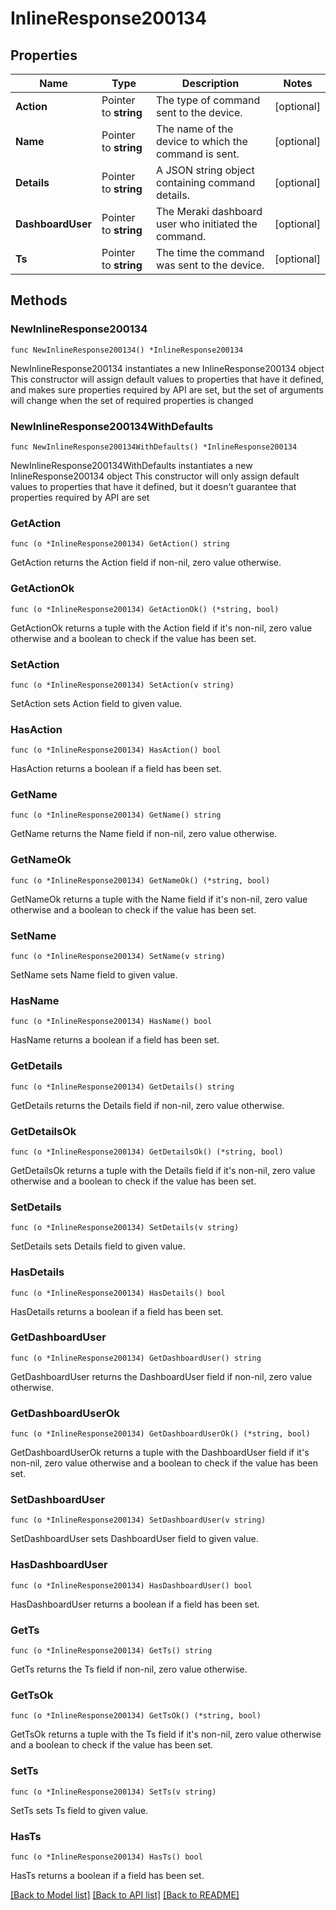 # InlineResponse200134

## Properties

Name | Type | Description | Notes
------------ | ------------- | ------------- | -------------
**Action** | Pointer to **string** | The type of command sent to the device. | [optional] 
**Name** | Pointer to **string** | The name of the device to which the command is sent. | [optional] 
**Details** | Pointer to **string** | A JSON string object containing command details. | [optional] 
**DashboardUser** | Pointer to **string** | The Meraki dashboard user who initiated the command. | [optional] 
**Ts** | Pointer to **string** | The time the command was sent to the device. | [optional] 

## Methods

### NewInlineResponse200134

`func NewInlineResponse200134() *InlineResponse200134`

NewInlineResponse200134 instantiates a new InlineResponse200134 object
This constructor will assign default values to properties that have it defined,
and makes sure properties required by API are set, but the set of arguments
will change when the set of required properties is changed

### NewInlineResponse200134WithDefaults

`func NewInlineResponse200134WithDefaults() *InlineResponse200134`

NewInlineResponse200134WithDefaults instantiates a new InlineResponse200134 object
This constructor will only assign default values to properties that have it defined,
but it doesn't guarantee that properties required by API are set

### GetAction

`func (o *InlineResponse200134) GetAction() string`

GetAction returns the Action field if non-nil, zero value otherwise.

### GetActionOk

`func (o *InlineResponse200134) GetActionOk() (*string, bool)`

GetActionOk returns a tuple with the Action field if it's non-nil, zero value otherwise
and a boolean to check if the value has been set.

### SetAction

`func (o *InlineResponse200134) SetAction(v string)`

SetAction sets Action field to given value.

### HasAction

`func (o *InlineResponse200134) HasAction() bool`

HasAction returns a boolean if a field has been set.

### GetName

`func (o *InlineResponse200134) GetName() string`

GetName returns the Name field if non-nil, zero value otherwise.

### GetNameOk

`func (o *InlineResponse200134) GetNameOk() (*string, bool)`

GetNameOk returns a tuple with the Name field if it's non-nil, zero value otherwise
and a boolean to check if the value has been set.

### SetName

`func (o *InlineResponse200134) SetName(v string)`

SetName sets Name field to given value.

### HasName

`func (o *InlineResponse200134) HasName() bool`

HasName returns a boolean if a field has been set.

### GetDetails

`func (o *InlineResponse200134) GetDetails() string`

GetDetails returns the Details field if non-nil, zero value otherwise.

### GetDetailsOk

`func (o *InlineResponse200134) GetDetailsOk() (*string, bool)`

GetDetailsOk returns a tuple with the Details field if it's non-nil, zero value otherwise
and a boolean to check if the value has been set.

### SetDetails

`func (o *InlineResponse200134) SetDetails(v string)`

SetDetails sets Details field to given value.

### HasDetails

`func (o *InlineResponse200134) HasDetails() bool`

HasDetails returns a boolean if a field has been set.

### GetDashboardUser

`func (o *InlineResponse200134) GetDashboardUser() string`

GetDashboardUser returns the DashboardUser field if non-nil, zero value otherwise.

### GetDashboardUserOk

`func (o *InlineResponse200134) GetDashboardUserOk() (*string, bool)`

GetDashboardUserOk returns a tuple with the DashboardUser field if it's non-nil, zero value otherwise
and a boolean to check if the value has been set.

### SetDashboardUser

`func (o *InlineResponse200134) SetDashboardUser(v string)`

SetDashboardUser sets DashboardUser field to given value.

### HasDashboardUser

`func (o *InlineResponse200134) HasDashboardUser() bool`

HasDashboardUser returns a boolean if a field has been set.

### GetTs

`func (o *InlineResponse200134) GetTs() string`

GetTs returns the Ts field if non-nil, zero value otherwise.

### GetTsOk

`func (o *InlineResponse200134) GetTsOk() (*string, bool)`

GetTsOk returns a tuple with the Ts field if it's non-nil, zero value otherwise
and a boolean to check if the value has been set.

### SetTs

`func (o *InlineResponse200134) SetTs(v string)`

SetTs sets Ts field to given value.

### HasTs

`func (o *InlineResponse200134) HasTs() bool`

HasTs returns a boolean if a field has been set.


[[Back to Model list]](../README.md#documentation-for-models) [[Back to API list]](../README.md#documentation-for-api-endpoints) [[Back to README]](../README.md)


